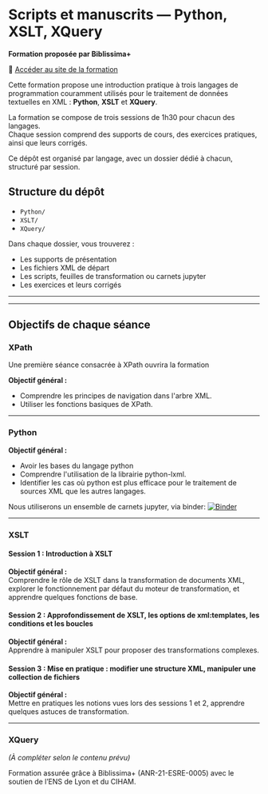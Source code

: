 # Scripts et manuscrits — Python, XSLT, XQuery  
**Formation proposée par Biblissima+**

🔗 [Accéder au site de la formation](https://scriptsmss.sciencesconf.org)

Cette formation propose une introduction pratique à trois langages de programmation couramment utilisés pour le traitement de données textuelles en XML : **Python**, **XSLT** et **XQuery**.

La formation se compose de trois sessions de 1h30 pour chacun des langages.  
Chaque session comprend des supports de cours, des exercices pratiques, ainsi que leurs corrigés.

Ce dépôt est organisé par langage, avec un dossier dédié à chacun, structuré par session.

##  Structure du dépôt

- `Python/`  
- `XSLT/`  
- `XQuery/`  

Dans chaque dossier, vous trouverez  :
- Les supports de présentation  
- Les fichiers XML de départ  
- Les scripts, feuilles de transformation ou carnets jupyter  
- Les exercices et leurs corrigés

---
---
## Objectifs de chaque séance

### XPath
Une première séance consacrée à XPath ouvrira la formation

**Objectif général :**  
- Comprendre les principes de navigation dans l'arbre XML. 
- Utiliser les fonctions basiques de XPath.

---

###  Python  
**Objectif général :**  
- Avoir les bases du langage python
- Comprendre l'utilisation de la librairie python-lxml. 
- Identifier les cas où python est plus efficace pour le traitement de sources XML que les autres langages.  

Nous utiliserons un ensemble de carnets jupyter, via binder: 
[![Binder](https://mybinder.org/badge_logo.svg)](https://mybinder.org/v2/gh/ArianePinche/Biblissima-_scripts_mss.git/HEAD)

---

### XSLT
#### Session 1 : Introduction à XSLT
**Objectif général :**  
Comprendre le rôle de XSLT dans la transformation de documents XML, explorer le fonctionnement par défaut du moteur de transformation, et apprendre quelques fonctions de base.

#### Session 2 : Approfondissement de XSLT, les options de xml:templates, les conditions et les boucles
**Objectif général :**  
Apprendre à manipuler XSLT pour proposer des transformations complexes.

#### Session 3 : Mise en pratique : modifier une structure XML, manipuler une collection de fichiers
**Objectif général :**  
Mettre en pratiques les notions vues lors des sessions 1 et 2, apprendre quelques astuces de transformation.

---

###  XQuery  
*(À compléter selon le contenu prévu)*

Formation assurée grâce à Biblissima+ (ANR-21-ESRE-0005) avec le soutien de l’ENS de Lyon et du CIHAM.
